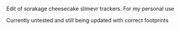Edit of sorakage cheesecake slimevr trackers. For my personal use

Currently untested and still being updated with correct footprints
